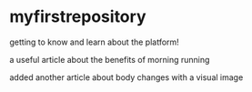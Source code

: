 # myfirstrepository
getting to know and learn about the platform!

a useful article about the benefits of morning running

added another article about body changes with a visual image
